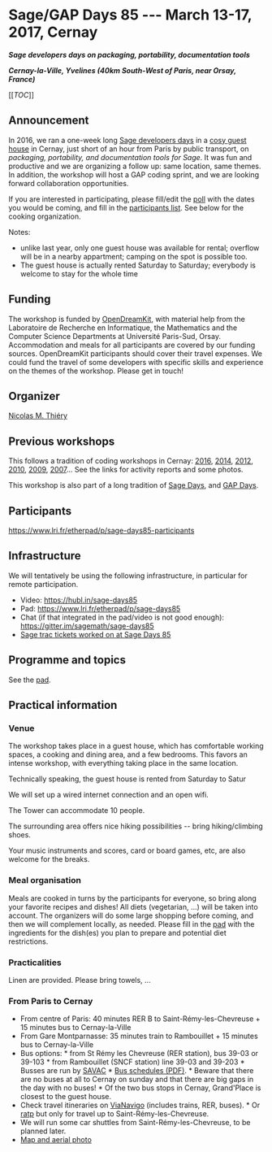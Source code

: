

# Sage/GAP Days 85 --- March 13-17, 2017, Cernay

_**Sage developers days on packaging, portability, documentation tools**_ 

_**Cernay-la-Ville, Yvelines  (40km South-West of Paris, near Orsay, France)**_ 

[[_TOC_]] 


## Announcement

In 2016, we ran a one-week long <a class="https" href="https://wiki.sagemath.org/days77">Sage developers days</a> in a <a class="http" href="http://www.cernayvacances.com/en/stay/de-toren/">cosy guest house</a> in Cernay, just short of an hour from Paris by public transport, on *packaging, portability, and documentation tools for Sage*. It was fun and productive and we are organizing a follow up: same location, same themes. In addition, the workshop will host a GAP coding sprint, and we are looking forward collaboration opportunities. 

If you are interested in participating, please fill/edit the <a class="https" href="https://framadate.org/UuaAiTczyBfEoaeu">poll</a> with the dates you would be coming, and fill in the <a class="https" href="https://www.lri.fr/etherpad/p/sage-days85-participants">participants list</a>. See below for the cooking organization. 

Notes: 

* unlike last year, only one guest house was available for rental; overflow will be in a nearby appartment; camping on the spot is possible too. 
* The guest house is actually rented Saturday to Saturday; everybody is welcome to stay for the whole time 

## Funding

The workshop is funded by <a class="http" href="http://opendreamkit.org/">OpenDreamKit</a>, with material help from the Laboratoire de Recherche en Informatique, the Mathematics and the Computer Science Departments at Université Paris-Sud, Orsay. Accommodation and meals for all participants are covered by our funding sources. OpenDreamKit participants should cover their travel expenses. We could fund the travel of some developers with specific skills and experience on the themes of the workshop. Please get in touch! 


## Organizer

<a class="http" href="http://Nicolas.Thiery.name">Nicolas M. Thiéry</a> 


## Previous workshops

This follows a tradition of coding workshops in Cernay: <a href="/days77">2016</a>, <a href="/days57">2014</a>, <a href="/combinat/SageCombinatDaysCernay2012">2012</a>, <a href="/combinat/SageCombinatChevieWorkshopOrsay2010">2010</a>, <a href="/combinat/SageCombinatWorkshopOrsay">2009</a>,  <a class="http" href="http://mupad-combinat.sourceforge.net/Wiki/SecondDevelopersMeeting">2007</a>... See the links for activity reports and some photos. 

This workshop is also part of a long tradition of <a href="/Workshops">Sage Days</a>, and <a class="http" href="http://gapdays.de/">GAP Days</a>. 


## Participants

<a href="https://www.lri.fr/etherpad/p/sage-days85-participants">https://www.lri.fr/etherpad/p/sage-days85-participants</a> 


## Infrastructure

We will tentatively be using the following infrastructure, in particular for remote participation. 

* Video: <a href="https://hubl.in/sage-days85">https://hubl.in/sage-days85</a> 
* Pad: <a href="https://www.lri.fr/etherpad/p/sage-days85">https://www.lri.fr/etherpad/p/sage-days85</a> 
* Chat (if that integrated in the pad/video is not good enough): <a href="https://gitter.im/sagemath/sage-days85">https://gitter.im/sagemath/sage-days85</a> 
* <a class="http" href="http://trac.sagemath.org/query?status=closed&amp;status=needs_info&amp;status=needs_review&amp;status=needs_work&amp;status=new&amp;status=positive_review&amp;keywords=~days85&amp;col=id&amp;col=summary&amp;col=status&amp;col=type&amp;col=priority&amp;col=milestone&amp;col=component&amp;order=priority">Sage trac tickets worked on at Sage Days 85</a> 

## Programme and topics

See the <a class="https" href="https://www.lri.fr/etherpad/p/sage-days85">pad</a>. 


## Practical information


### Venue

The workshop takes place in a guest house, which has comfortable working spaces, a cooking and dining area, and a few bedrooms. This favors an intense workshop, with everything taking place in the same location. 

Technically speaking, the guest house is rented from Saturday to Satur 

We will set up a wired internet connection and an open wifi. 

The Tower can accommodate 10 people. 

The surrounding area offers nice hiking possibilities -- bring hiking/climbing shoes. 

Your music instruments and scores, card or board games, etc, are also welcome for the breaks. 


### Meal organisation

Meals are cooked in turns by the participants for everyone, so bring along your favorite recipes and dishes! All diets (vegetarian, ...) will be taken into account. The organizers will do some large shopping before coming, and then we will complement locally, as needed. Please fill in the <a class="https" href="https://www.lri.fr/etherpad/p/sage-days85-cooking">pad</a> with the ingredients for the dish(es) you plan to prepare and potential diet restrictions. 


### Practicalities

Linen are provided. Please bring towels, ... 


### From Paris to Cernay

* From centre of Paris: 40 minutes RER B to Saint-Rémy-les-Chevreuse + 15 minutes bus to Cernay-la-Ville 
* From Gare Montparnasse: 35 minutes train to Rambouillet + 15 minutes bus to Cernay-la-Ville 
* Bus options: 
         * from St Rémy les Chevreuse (RER station), bus 39-03 or 39-103 
         * from Rambouillet (SNCF station) line 39-03 and 39-203 
         * Busses are run by <a class="http" href="http://www.savac.fr/transports/lignes-regulieres/votre-ligne-reguliere">SAVAC</a> 
         * <a class="http" href="http://www.savac.fr/fr/transports/horaires_content/horaire/hiveryv141.pdf">Bus schedules (PDF)</a>. 
         * Beware that there are no buses at all to Cernay on sunday and that there are big gaps in the day with no buses! 
         * Of the two bus stops in Cernay, Grand'Place is closest to the guest house. 
* Check travel itineraries on <a class="http" href="http://www.vianavigo.com/">ViaNavigo</a> (includes trains, RER, buses). 
      * Or <a class="http" href="http://ratp.fr">ratp</a> but only for travel up to Saint-Rémy-les-Chevreuse. 
* We will run some car shuttles from Saint-Rémy-les-Chevreuse, to be planned later. 
* <a class="http" href="http://maps.google.fr/maps?f=q&amp;source=s_q&amp;hl=fr&amp;geocode=&amp;q=Cernay+la+ville&amp;sll=47.15984,2.988281&amp;sspn=17.161007,44.516602&amp;ie=UTF8&amp;ll=48.675731,1.971735&amp;spn=0.004066,0.010868&amp;z=17">Map and aerial photo</a> 